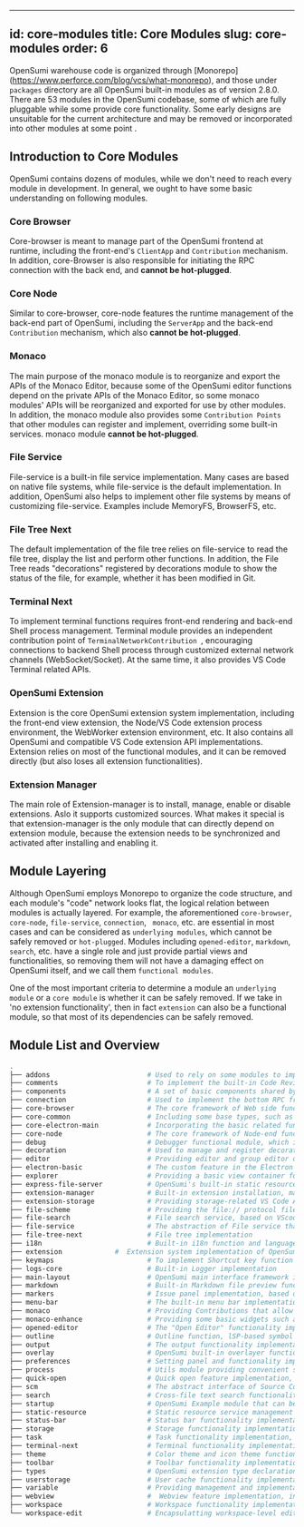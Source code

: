 

---
id: core-modules
title: Core Modules
slug: core-modules
order: 6
---

OpenSumi warehouse code is organized through [Monorepo] (https://www.perforce.com/blog/vcs/what-monorepo), and those under `packages` directory are all OpenSumi built-in modules as of version 2.8.0. There are 53 modules in the OpenSumi codebase, some of which are fully pluggable while some provide core functionality. Some early designs are unsuitable for the current architecture and may be removed or incorporated into other modules at some point .  

## Introduction to Core Modules

OpenSumi contains dozens of modules, while we don't need to reach every module in development. In general, we ought to have some basic understanding on following modules.

### Core Browser

Core-browser is meant to manage part of the OpenSumi frontend at runtime, including the front-end's `ClientApp` and `Contribution` mechanism. In addition, core-Browser is also responsible for initiating the RPC connection with the back end, and  **cannot be hot-plugged**.  

### Core Node

Similar to core-browser, core-node features the runtime management of the back-end part of OpenSumi, including the `ServerApp` and the back-end `Contribution` mechanism, which also **cannot be hot-plugged**.

### Monaco

The main purpose of the monaco module is to reorganize and export the APIs of the Monaco Editor, because some of the OpenSumi editor functions depend on the private APIs of the Monaco Editor, so some monaco modules' APIs will be reorganized and exported for use by other modules. In addition, the monaco module also provides some `Contribution Points` that other modules can register and implement, overriding some built-in services. monaco module **cannot be hot-plugged**.

### File Service

File-service is a built-in file service implementation. Many cases are based on native file systems, while file-service is the default implementation. In addition, OpenSumi also helps to implement other file systems by means of customizing file-service. Examples include MemoryFS, BrowserFS, etc. 

### File Tree Next

The default implementation of the file tree relies on file-service to read the file tree, display the list and perform other functions. In addition, the File Tree reads "decorations" registered by decorations module to show the status of the file, for example, whether it has been modified in Git.  

### Terminal Next

To implement terminal functions requires front-end rendering and back-end Shell process management. Terminal module provides an independent contribution point of `TerminalNetworkContribution `, encouraging connections to backend Shell process through customized external network channels (WebSocket/Socket). At the same time, it also provides VS Code Terminal related APIs.

### OpenSumi Extension

Extension is the core OpenSumi extension system implementation, including the front-end view extension, the Node/VS Code extension process environment, the WebWorker extension environment, etc. It also contains all OpenSumi and compatible VS Code extension API implementations. Extension relies on most of the functional modules, and it can be removed directly (but also loses all extension functionalities).

### Extension Manager

The main role of Extension-manager is to install, manage, enable or disable extensions. Aslo it supports customized sources. What makes it special is that extension-manager is the only module that can directly depend on extension module, because the extension needs to be synchronized and activated after installing and enabling it.

## Module Layering

Although OpenSumi employs Monorepo to organize the code structure, and each module's "code" network looks flat, the logical relation between modules is actually layered. For example, the aforementioned `core-browser`, `core-node`, `file-service`, `connection`, ` monaco`, etc. are essential in most cases and can be considered as `underlying modules`, which cannot be safely removed or `hot-plugged`. Modules including `opened-editor`, `markdown`, `search`, etc. have a single role and just provide partial views and functionalities, so removing them will not have a damaging effect on OpenSumi itself, and we call them `functional modules`.

One of the most important criteria to determine a module an `underlying module` or a `core module` is whether it can be safely removed. If we take in 'no extension functionality', then in fact `extension` can also be a functional module, so that most of its dependencies can be safely removed.

## Module List and Overview

```bash
.
├── addons                        # Used to rely on some modules to implement some functions that may have side effects, such as monitoring file-tree drag-and-drop issues and calling file-service APIs to write files  
├── comments                      # To implement the built-in Code Review comments, offering standard VS Code Comments API  
├── components                    # A set of basic components shared by various OpenSumi modules  
├── connection                    # Used to implement the bottom RPC framework at the Web and Electron ends and the corresponding connection management  
├── core-browser                  # The core framework of Web side functions, including the whole OpenSumi ClientApp and life cycle implementation  
├── core-common                   # Including some base types, such as built-in Contributions that may be relied upon by many modules 
├── core-electron-main            # Incorporating the basic related functions of Electron-end main process
├── core-node                     # The core framework of Node-end functions, including OpenSumi ServerApp and life cycle implementation
├── debug                         # Debugger functional module, which implements the standard Debug Adapter Protocol interface and provides the corresponding VS Code API implementation
├── decoration                    # Used to manage and register decorations other than the editor, such as decorations of the Git state in the file tree view
├── editor                        # Providing editor and group editor operations and relevant management functionalities for Upper-level packaging module of Monaco Editor
├── electron-basic                # The custom feature in the Electron base，including the basic implementation of the Welcome interface 
├── explorer                      # Providing a basic view container for FileTree, to be dicarded. 
├── express-file-server           # OpenSumi's built-in static resource server，mainly providing functions including extension resource reading  
├── extension-manager             # Built-in extension installation, management and other functions  
├── extension-storage             # Providing storage-related VS Code APIs to manage extension-related storage 
├── file-scheme                   # Providing the file:// protocol file processing operations, such as what kind of view is used to display the file in the front end and how to save the file in the back end  
├── file-search                   # File search service, based on VScode-ripgrep implementation of file search (non-content)  
├── file-service                  # The abstraction of File service that can custom file processing services during integration, with built-in file services based on native FS  
├── file-tree-next                # File tree implementation
├── i18n                          # Built-in i18n function and language packs
├── extension             #  Extension system implementation of OpenSumi, including extension runtime and extension API implementation 
├── keymaps                       # To implement Shortcut key function
├── logs-core                     # Built-in Logger implementation
├── main-layout                   # OpenSumi main interface framework implementation which can be highly free-customized based on Layout  
├── markdown                      # Built-in Markdown file preview function
├── markers                       # Issue panel implementation, based on the diagnostic information powered by the LSP and applied to the editor, offering a standard VS Code Diagnostic API implementation
├── menu-bar                      # The built-in menu bar implementation, using the DOM based menu on the Web side and the native menu on the Electron side  
├── monaco                        # Providing Contributions that allow other modules (Editor) to register or override some of the built-in services, for Monaco Editor references and packaging  
├── monaco-enhance                # Providing some basic widgets such as ZoneWidget, OverlayWidget, based on Monaco's top layer packaging
├── opened-editor                 # The "Open Editor" functionality implementation
├── outline                       # Outline function, lSP-based symbol interface, providing Treeview-based symbol jump and other functions
├── output                        # The output functionality implementation, providing standard VS Code Output APIs
├── overlay                       # OpenSumi built-in overlayer functionality implementation, such as message、notification、modal
├── preferences                   # Setting panel and functionality implementations
├── process                       # Utils module providing convenient subprocess management functions
├── quick-open                    # Quick open feature implementation, OpenSumi's quick open feature a separate implementation, similar to the Monaco Editor's built-in feature  
├── scm                           # The abstract interface of Source Control functionality, offering a standard VS Code SCM API, such as Git extensions that are implemented based on the SCM interface  
├── search                        # Cross-file text search functionality
├── startup                       # OpenSumi Example module that can be used to start OpenSumi based on the Startup module in development state 
├── static-resource               # Static resource service management module
├── status-bar                    # Status bar functionality implementation, offering standard VS Code StatusBar APIs
├── storage                       # Storage functionality implementation, mainly maintaining various cache reads and writes in OpenSumi  
├── task                          # Task functionality implementation, offering standard VS Code Task APIs
├── terminal-next                 # Terminal functionality implementation，offering standard VS Code Terminal APIs
├── theme                         # Color theme and icon theme functionality implementation, compatible with VS Code icons, color themes, providing standard VS Code Theme related ContributionPoint
├── toolbar                       # Toolbar functionality implementation, providing the OpenSumi-extended Toolbar-related APIs 
├── types                         # OpenSumi extension type declaration module, containing all VS Code API type declarations compatible with OpenSumi 
├── userstorage                   # User cache functionality implementation
├── variable                      # Providing management and implementaion of various "magic variables" at runtime.For example, in the Task configuration file, tasks.json, you can use ${WorkspaceFolder} to get the current working directory  
├── webview                       #  Webview feature implementation, including a variety of Webview components and capabilities, offering standard VS Code Webview APIs
├── workspace                     # Workspace functionality implementation, used to manage the current OpenSumi open workspace, and supporting multi-workspace functions
└── workspace-edit                # Encapsulatting workspace-level editing, for example, to revoke a renaming needs to call WorkspaceEdit relative functions at the same time, so as to perform a file-level revocation.
```
